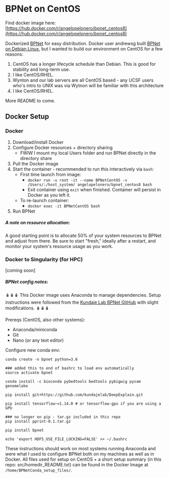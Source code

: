 # BPNet on CentOS

Find docker image here: [https://hub.docker.com/r/angelopelonero/bpnet_centos8](https://hub.docker.com/r/angelopelonero/bpnet_centos8)

Dockerized [BPNet](https://www.biorxiv.org/content/10.1101/737981v2) for easy distribution. Docker user andrewsg built [BPNet on Debian Linux](https://hub.docker.com/r/andrewsg/bpnet), but I wanted to build our environment on CentOS for a few reasons:

1. CentOS has a longer lifecycle schedule than Debian. This is good for stability and long-term use.
2. I like CentOS/RHEL.
3. Wynton and our lab servers are all CentOS based - any UCSF users who's intro to UNIX was via Wytnon will be familiar with this architecture
4. I like CentOS/RHEL.

More README to come.

## Docker Setup

### Docker

1. Download/install Docker
2. Configure Docker resources + directory sharing
    - FWIW I mount my local Users folder and run BPNet directly in the directory share
3. Pull the Docker image
4. Start the container - recommended to run this interactively via `bash`:
    - First time launch from image:
        - `docker run -u root -it --name BPNetCentOS -v /Users/:/host_system/ angelopelonero/bpnet_centos8 bash`
        - Exit container using `exit` when finished. Container will persist in Docker as you left it.
    - To re-launch container:
        - `docker exec -it BPNetCentOS bash`
5. Run BPNet

##### A note on resource allocation:

A good starting point is to allocate 50% of your system resources to BPNet and adjust from there. Be sure to start "fresh," ideally after a restart, and monitor your system's resource usage as you work.

### Docker to Singularity (for HPC)

[coming soon]

##### BPNet config notes:

🪆🪆🪆
This Docker image uses Anaconda to manage dependencies. Setup instructions were followed from the [Kundaje Lab BPNet GitHub](https://github.com/kundajelab/bpnet) with slight modifications.
🪆🪆🪆

Prereqs (CentOS, also other systems):

- Anaconda/miniconda
- Git
- Nano (or any text editor)

Configure new conda env:

```
conda create -n bpnet python=3.6

### added this to end of bashrc to load env automatically
source activate bpnet

conda install -c bioconda pybedtools bedtools pybigwig pysam genomelake

pip install git+https://github.com/kundajelab/DeepExplain.git

pip install tensorflow~=1.14.0 # or tensorflow-gpu if you are using a GPU

### no longer on pip - tar.gz included in this repo
pip install pprint-0.1.tar.gz

pip install bpnet

echo 'export HDF5_USE_FILE_LOCKING=FALSE' >> ~/.bashrc
```
These instructions should work on most systems running Anaconda and were what I used to configure BPNet both on my machines as well as in Docker. All files used for setup on CentOS + a short setup summary (in this repo: src/homedir_README.txt) can be found in the Docker Image at `/home/BPNetConda_setup_files/`.

